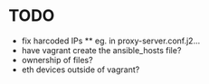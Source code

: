 # TODO
* fix harcoded IPs
** eg. in proxy-server.conf.j2...
* have vagrant create the ansible_hosts file?
* ownership of files?
* eth devices outside of vagrant?